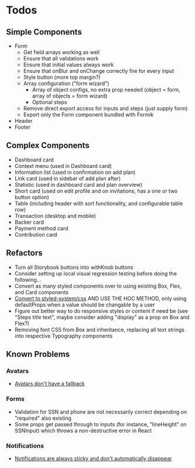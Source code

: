 # Todos

## Simple Components

- Form
  - Get field arrays working as well
  - Ensure that all validations work
  - Ensure that initial values always work
  - Ensure that onBlur and onChange correctly fire for every input
  - Style button (more top margin?)
  - Array configuration ("form wizard")
    - Array of object configs, no extra prop needed (object = form, array of objects = form wizard)
    - Optional steps
  - Remove direct export access for inputs and steps (just supply form)
  - Export only the Form component bundled with Formik
- Header
- Footer

## Complex Components

- Dashboard card
- Context menu (used in Dashboard card)
- Information list (used in confirmation on add plan)
- Link card (used in sidebar of add plan after)
- Statistic (used in dashboard card and plan overview)
- Short card (used on edit profile and on invitations, has a one or two button option)
- Table (including header with sort functionality, and configurable table row)
- Transaction (desktop and mobile)
- Backer card
- Payment method card
- Contribution card

## Refactors

- Turn all Storybook buttons into withKnob buttons
- Consider setting up local visual regression testing before doing the following...
- Convert as many styled components over to using existing Box, Flex, and Card components
- [Convert to styled-system/css](https://styled-system.com/css/) AND USE THE HOC METHOD, only using defaultProps when a value should be changable by a user
- Figure out better way to do responsive styles or content if need be (see "Steps title text", maybe consider adding "display" as a prop on Box and Flex?)
- Removing font CSS from Box and inheritance, replacing all text strings into respective Typography components

## Known Problems

### Avatars

- [Avatars don't have a fallback](src/avatar/index.js)

### Forms

- Validation for SSN and phone are not necessarily correct depending on "required" also existing
- Some props get passed through to inputs (for instance, "lineHeight" on SSNInput) which throws a non-destructive error in React

### Notifications

- [Notifications are always sticky and don't automatically disappear](src/notifications/index.js)
